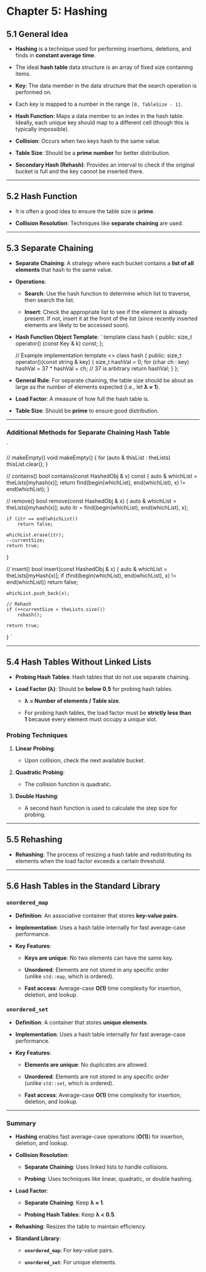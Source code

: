 Chapter 5: Hashing
==================

5.1 General Idea
----------------

-   **Hashing** is a technique used for performing insertions, deletions, and finds in **constant average time**.

-   The ideal **hash table** data structure is an array of fixed size containing items.

-   **Key**: The data member in the data structure that the search operation is performed on.

-   Each key is mapped to a number in the range `[0, TableSize - 1]`.

-   **Hash Function**: Maps a data member to an index in the hash table. Ideally, each unique key should map to a different cell (though this is typically impossible).

-   **Collision**: Occurs when two keys hash to the same value.

-   **Table Size**: Should be a **prime number** for better distribution.

-   **Secondary Hash (Rehash)**: Provides an interval to check if the original bucket is full and the key cannot be inserted there.

* * * * *

5.2 Hash Function
-----------------

-   It is often a good idea to ensure the table size is **prime**.

-   **Collision Resolution**: Techniques like **separate chaining** are used.

* * * * *

5.3 Separate Chaining
---------------------

-   **Separate Chaining**: A strategy where each bucket contains a **list of all elements** that hash to the same value.

-   **Operations**:

    -   **Search**: Use the hash function to determine which list to traverse, then search the list.

    -   **Insert**: Check the appropriate list to see if the element is already present. If not, insert it at the front of the list (since recently inserted elements are likely to be accessed soon).

-   **Hash Function Object Template**:
`
    template<typename Key>
    class hash {
    public:
        size_t operator() (const Key & k) const;
    };

    // Example implementation
    template <>
    class hash<string> {
    public:
        size_t operator()(const string & key) {
            size_t hashVal = 0;
            for (char ch : key)
                hashVal = 37 * hashVal + ch; // 37 is arbitrary
            return hashVal;
        }
    };
`
-   **General Rule**: For separate chaining, the table size should be about as large as the number of elements expected (i.e., let **λ ≈ 1**).

-   **Load Factor**: A measure of how full the hash table is.

-   **Table Size**: Should be **prime** to ensure good distribution.

* * * * *

### Additional Methods for Separate Chaining Hash Table
`

// makeEmpty()
void makeEmpty() {
    for (auto & thisList : theLists)
        thisList.clear();
}

// contains()
bool contains(const HashedObj & x) const {
    auto & whichList = theLists[myhash(x)];
    return find(begin(whichList), end(whichList), x) != end(whichList);
}

// remove()
bool remove(const HashedObj & x) {
    auto & whichList = theLists[myhash(x)];
    auto itr = find(begin(whichList), end(whichList), x);

    if (itr == end(whichList))
        return false;

    whichList.erase(itr);
    --currentSize;
    return true;
}

// insert()
bool insert(const HashedObj & x) {
    auto & whichList = theLists[myHash(x)];
    if (find(begin(whichList), end(whichList), x) != end(whichList))
        return false;

    whichList.push_back(x);

    // Rehash
    if (++currentSize > theLists.size())
        rehash();

    return true;
}
`
* * * * *

5.4 Hash Tables Without Linked Lists
------------------------------------

-   **Probing Hash Tables**: Hash tables that do not use separate chaining.

-   **Load Factor (λ)**: Should be **below 0.5** for probing hash tables.

    -   **λ = Number of elements / Table size**.

    -   For probing hash tables, the load factor must be **strictly less than 1** because every element must occupy a unique slot.

### Probing Techniques

1.  **Linear Probing**:

    -   Upon collision, check the next available bucket.

2.  **Quadratic Probing**:

    -   The collision function is quadratic.

3.  **Double Hashing**:

    -   A second hash function is used to calculate the step size for probing.

* * * * *

5.5 Rehashing
-------------

-   **Rehashing**: The process of resizing a hash table and redistributing its elements when the load factor exceeds a certain threshold.

* * * * *

5.6 Hash Tables in the Standard Library
---------------------------------------

### `unordered_map`

-   **Definition**: An associative container that stores **key-value pairs**.

-   **Implementation**: Uses a hash table internally for fast average-case performance.

-   **Key Features**:

    -   **Keys are unique**: No two elements can have the same key.

    -   **Unordered**: Elements are not stored in any specific order (unlike `std::map`, which is ordered).

    -   **Fast access**: Average-case **O(1)** time complexity for insertion, deletion, and lookup.

### `unordered_set`

-   **Definition**: A container that stores **unique elements**.

-   **Implementation**: Uses a hash table internally for fast average-case performance.

-   **Key Features**:

    -   **Elements are unique**: No duplicates are allowed.

    -   **Unordered**: Elements are not stored in any specific order (unlike `std::set`, which is ordered).

    -   **Fast access**: Average-case **O(1)** time complexity for insertion, deletion, and lookup.

* * * * *

### Summary

-   **Hashing** enables fast average-case operations (**O(1)**) for insertion, deletion, and lookup.

-   **Collision Resolution**:

    -   **Separate Chaining**: Uses linked lists to handle collisions.

    -   **Probing**: Uses techniques like linear, quadratic, or double hashing.

-   **Load Factor**:

    -   **Separate Chaining**: Keep **λ ≈ 1**.

    -   **Probing Hash Tables**: Keep **λ < 0.5**.

-   **Rehashing**: Resizes the table to maintain efficiency.

-   **Standard Library**:

    -   **`unordered_map`**: For key-value pairs.

    -   **`unordered_set`**: For unique elements.